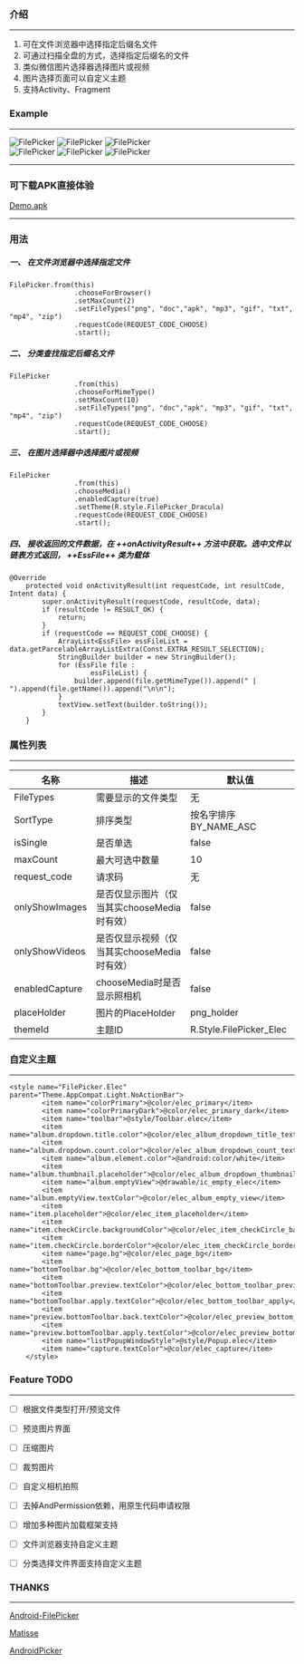 ### 介绍

---

1. 可在文件浏览器中选择指定后缀名文件
2. 可通过扫描全盘的方式，选择指定后缀名的文件
3. 类似微信图片选择器选择图片或视频
4. 图片选择页面可以自定义主题
5. 支持Activity、Fragment

### Example

---
![FilePicker](https://github.com/imLibo/FilePicker/blob/master/screenshot/Screenshot_20180307-124655.png)  ![FilePicker](https://github.com/imLibo/FilePicker/blob/master/screenshot/Screenshot_2018-03-07-13-51.png)  ![FilePicker](https://github.com/imLibo/FilePicker/blob/master/screenshot/Screenshot_20180307-124316.png)  
![FilePicker](https://github.com/imLibo/FilePicker/blob/master/screenshot/Screenshot_20180307-124556.png)  ![FilePicker](https://github.com/imLibo/FilePicker/blob/master/screenshot/Screenshot_20180307-124202.png)  ![FilePicker](https://github.com/imLibo/FilePicker/blob/master/screenshot/Screenshot_20180307-124213.png)

---

### 可下载APK直接体验
[Demo.apk](https://github.com/imLibo/FilePicker/blob/master/APK/release/filepicker-demo.apk)


---

### 用法

##### 一、 在文件浏览器中选择指定文件
```
FilePicker.from(this)
                .chooseForBrowser()
                .setMaxCount(2)
                .setFileTypes("png", "doc","apk", "mp3", "gif", "txt", "mp4", "zip")
                .requestCode(REQUEST_CODE_CHOOSE)
                .start();
```

##### 二、 分类查找指定后缀名文件

```
FilePicker
                .from(this)
                .chooseForMimeType()
                .setMaxCount(10)
                .setFileTypes("png", "doc","apk", "mp3", "gif", "txt", "mp4", "zip")
                .requestCode(REQUEST_CODE_CHOOSE)
                .start();
```
##### 三、 在图片选择器中选择图片或视频

```
FilePicker
                .from(this)
                .chooseMedia()
                .enabledCapture(true)
                .setTheme(R.style.FilePicker_Dracula)
                .requestCode(REQUEST_CODE_CHOOSE)
                .start();
```

##### 四、 接收返回的文件数据，在 ++onActivityResult++ 方法中获取。选中文件以链表方式返回， ++EssFile++ 类为载体


```
@Override
    protected void onActivityResult(int requestCode, int resultCode, Intent data) {
        super.onActivityResult(requestCode, resultCode, data);
        if (resultCode != RESULT_OK) {
            return;
        }
        if (requestCode == REQUEST_CODE_CHOOSE) {
            ArrayList<EssFile> essFileList = data.getParcelableArrayListExtra(Const.EXTRA_RESULT_SELECTION);
            StringBuilder builder = new StringBuilder();
            for (EssFile file :
                    essFileList) {
                builder.append(file.getMimeType()).append(" | ").append(file.getName()).append("\n\n");
            }
            textView.setText(builder.toString());
        }
    }
```



### 属性列表

---

名称 | 描述 |  默认值
---|---|---
FileTypes | 需要显示的文件类型 | 无
SortType | 排序类型 | 按名字排序 BY_NAME_ASC
isSingle | 是否单选 |false
maxCount | 最大可选中数量 | 10
request_code | 请求码 | 无
onlyShowImages | 是否仅显示图片（仅当其实chooseMedia时有效） | false
onlyShowVideos | 是否仅显示视频（仅当其实chooseMedia时有效） | false
enabledCapture | chooseMedia时是否显示照相机 | false
placeHolder | 图片的PlaceHolder | png_holder
themeId | 主题ID | R.Style.FilePicker_Elec

### 自定义主题

---


```
<style name="FilePicker.Elec" parent="Theme.AppCompat.Light.NoActionBar">
		<item name="colorPrimary">@color/elec_primary</item>
		<item name="colorPrimaryDark">@color/elec_primary_dark</item>
		<item name="toolbar">@style/Toolbar.elec</item>
		<item name="album.dropdown.title.color">@color/elec_album_dropdown_title_text</item>
		<item name="album.dropdown.count.color">@color/elec_album_dropdown_count_text</item>
		<item name="album.element.color">@android:color/white</item>
		<item name="album.thumbnail.placeholder">@color/elec_album_dropdown_thumbnail_placeholder</item>
		<item name="album.emptyView">@drawable/ic_empty_elec</item>
		<item name="album.emptyView.textColor">@color/elec_album_empty_view</item>
		<item name="item.placeholder">@color/elec_item_placeholder</item>
		<item name="item.checkCircle.backgroundColor">@color/elec_item_checkCircle_backgroundColor</item>
		<item name="item.checkCircle.borderColor">@color/elec_item_checkCircle_borderColor</item>
		<item name="page.bg">@color/elec_page_bg</item>
		<item name="bottomToolbar.bg">@color/elec_bottom_toolbar_bg</item>
		<item name="bottomToolbar.preview.textColor">@color/elec_bottom_toolbar_preview</item>
		<item name="bottomToolbar.apply.textColor">@color/elec_bottom_toolbar_apply</item>
		<item name="preview.bottomToolbar.back.textColor">@color/elec_preview_bottom_toolbar_back_text</item>
		<item name="preview.bottomToolbar.apply.textColor">@color/elec_preview_bottom_toolbar_apply</item>
		<item name="listPopupWindowStyle">@style/Popup.elec</item>
		<item name="capture.textColor">@color/elec_capture</item>
	</style>
```


### Feature TODO

---

- [ ] 根据文件类型打开/预览文件
- [ ] 预览图片界面
- [ ] 压缩图片
- [ ] 裁剪图片
- [ ] 自定义相机拍照
- [ ] 去掉AndPermission依赖，用原生代码申请权限
- [ ] 增加多种图片加载框架支持
- [ ] 文件浏览器支持自定义主题
- [ ] 分类选择文件界面支持自定义主题


### THANKS

---

[Android-FilePicker](https://github.com/DroidNinja/Android-FilePicker)

[Matisse](https://github.com/zhihu/Matisse)

[AndroidPicker](https://github.com/gzu-liyujiang/AndroidPicker)

